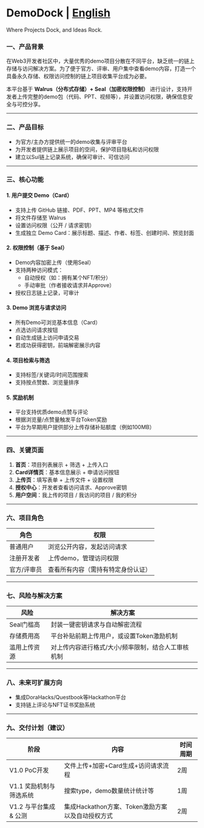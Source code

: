 # DemoDock | [English](https://github.com/404ll/DemoDock/blob/main/README_EN.md)

Where Projects Dock, and Ideas Rock.


### 一、产品背景

在Web3开发者社区中，大量优秀的demo项目分散在不同平台，缺乏统一的链上存储与访问解决方案。为了便于官方、评审、用户集中查看demo内容，打造一个具备永久存储、权限访问控制的链上项目收集平台成为必要。

本平台基于 **Walrus（分布式存储）+ Seal（加密权限控制）** 进行设计，支持开发者上传完整的demo包（代码、PPT、视频等），并设置访问权限，确保信息安全与可控分享。

---

### 二、产品目标

- 为官方/主办方提供统一的demo收集与评审平台
- 为开发者提供链上展示项目的空间，保护项目隐私和访问权限
- 建立以Sui链上记录系统，确保可审计、可信访问

---

### 三、核心功能

#### 1. 用户提交 Demo（Card）
- 支持上传 GitHub 链接、PDF、PPT、MP4 等格式文件
- 将文件存储至 Walrus
- 设置访问权限（公开 / 请求密钥）
- 生成独立 Demo Card：展示标题、描述、作者、标签、创建时间、预览封面

#### 2. 权限控制（基于 Seal）
- Demo内容加密上传（使用Seal）
- 支持两种访问模式：
  - 自动授权（如：拥有某个NFT/积分）
  - 手动审批（作者接收请求并Approve）
- 授权日志链上记录，可审计

#### 3. Demo 浏览与请求访问
- 所有Demo可浏览基本信息（Card）
- 点选访问请求按钮
- 自动生成链上访问申请交易
- 若成功获得密钥，前端解密展示内容

#### 4. 项目检索与筛选
- 支持标签/关键词/时间范围搜索
- 支持按点赞数、浏览量排序

#### 5. 奖励机制
- 平台支持优质demo点赞与评论
- 根据浏览量/点赞量触发平台Token奖励
- 平台为早期用户提供部分上传存储补贴额度（例如100MB）

---

### 四、关键页面

1. **首页**：项目列表展示 + 筛选 + 上传入口
2. **Card详情页**：基本信息展示 + 申请访问按钮
3. **上传页**：填写表单 + 上传文件 + 设置权限
4. **授权中心**：开发者查看访问请求、Approve密钥
5. **用户空间**：我上传的项目 / 我访问的项目 / 我的积分

---

### 六、项目角色

| 角色 | 权限 |
|------|------|
| 普通用户 | 浏览公开内容，发起访问请求 |
| 注册开发者 | 上传demo，管理访问权限 |
| 官方/评审员 | 查看所有内容（需持有特定身份认证） |

---

### 七、风险与解决方案

| 风险 | 解决方案 |
|------|----------|
| Seal门槛高 | 封装一键密钥请求与自动解密流程 |
| 存储费用高 | 平台补贴前期上传用户，或设置Token激励机制 |
| 滥用上传资源 | 对上传内容进行格式/大小/频率限制，结合人工审核机制 |

---

### 八、未来可扩展方向

- 集成DoraHacks/Questbook等Hackathon平台
- 支持链上评论与NFT证书奖励系统

---

### 九、交付计划（建议）

| 阶段 | 内容 | 时间周期 |
|------|------|----------|
| V1.0 PoC开发 | 文件上传+加密+Card生成+访问请求流程 | 2周 |✅
| V1.1 奖励机制与筛选系统 | 搜索type，demo数量统计统计等 | 1周 | ✅
| V1.2 与平台集成 & 公测 | 集成Hackathon方案、Token激励方案 以及自动授权方式 | 2周 | 未实现


